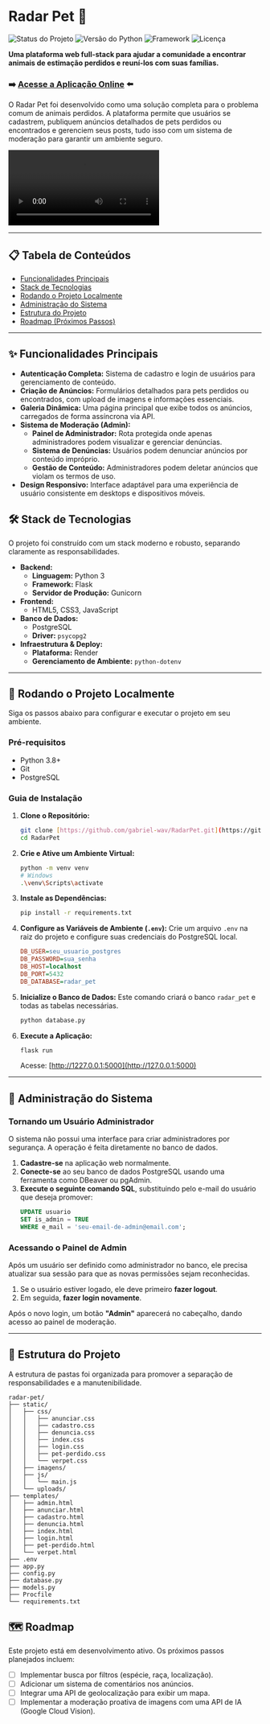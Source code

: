 # Radar Pet 🐾

![Status do Projeto](https://img.shields.io/badge/status-ativo-brightgreen)
![Versão do Python](https://img.shields.io/badge/python-3.8+-blue.svg)
![Framework](https://img.shields.io/badge/framework-Flask-black.svg)
![Licença](https://img.shields.io/badge/license-MIT-lightgrey)

**Uma plataforma web full-stack para ajudar a comunidade a encontrar animais de estimação perdidos e reuní-los com suas famílias.**

### ➡️ **[Acesse a Aplicação Online](https://radarpet.onrender.com)** ⬅️

O Radar Pet foi desenvolvido como uma solução completa para o problema comum de animais perdidos. A plataforma permite que usuários se cadastrem, publiquem anúncios detalhados de pets perdidos ou encontrados e gerenciem seus posts, tudo isso com um sistema de moderação para garantir um ambiente seguro.

![Vídeo de Demonstração do RadarPet](https://caminho/para/seu/gif_ou_video.mp4)

---

## 📋 Tabela de Conteúdos

* [Funcionalidades Principais](#-funcionalidades-principais)
* [Stack de Tecnologias](#️-stack-de-tecnologias)
* [Rodando o Projeto Localmente](#-rodando-o-projeto-localmente)
* [Administração do Sistema](#-administração-do-sistema)
* [Estrutura do Projeto](#-estrutura-do-projeto)
* [Roadmap (Próximos Passos)](#-roadmap)

---

## ✨ Funcionalidades Principais

* **Autenticação Completa:** Sistema de cadastro e login de usuários para gerenciamento de conteúdo.
* **Criação de Anúncios:** Formulários detalhados para pets perdidos ou encontrados, com upload de imagens e informações essenciais.
* **Galeria Dinâmica:** Uma página principal que exibe todos os anúncios, carregados de forma assíncrona via API.
* **Sistema de Moderação (Admin):**
    * **Painel de Administrador:** Rota protegida onde apenas administradores podem visualizar e gerenciar denúncias.
    * **Sistema de Denúncias:** Usuários podem denunciar anúncios por conteúdo impróprio.
    * **Gestão de Conteúdo:** Administradores podem deletar anúncios que violam os termos de uso.
* **Design Responsivo:** Interface adaptável para uma experiência de usuário consistente em desktops e dispositivos móveis.

## 🛠️ Stack de Tecnologias

O projeto foi construído com um stack moderno e robusto, separando claramente as responsabilidades.

* **Backend:**
    * **Linguagem:** Python 3
    * **Framework:** Flask
    * **Servidor de Produção:** Gunicorn
* **Frontend:**
    * HTML5, CSS3, JavaScript
* **Banco de Dados:**
    * PostgreSQL
    * **Driver:** `psycopg2`
* **Infraestrutura & Deploy:**
    * **Plataforma:** Render
    * **Gerenciamento de Ambiente:** `python-dotenv`

---

## 🚀 Rodando o Projeto Localmente

Siga os passos abaixo para configurar e executar o projeto em seu ambiente.

### Pré-requisitos
* Python 3.8+
* Git
* PostgreSQL

### Guia de Instalação

1.  **Clone o Repositório:**
    ```bash
    git clone [https://github.com/gabriel-wav/RadarPet.git](https://github.com/gabriel-wav/RadarPet.git)
    cd RadarPet
    ```

2.  **Crie e Ative um Ambiente Virtual:**
    ```bash
    python -m venv venv
    # Windows
    .\venv\Scripts\activate
    ```

3.  **Instale as Dependências:**
    ```bash
    pip install -r requirements.txt
    ```

4.  **Configure as Variáveis de Ambiente (`.env`):**
    Crie um arquivo `.env` na raiz do projeto e configure suas credenciais do PostgreSQL local.
    ```ini
    DB_USER=seu_usuario_postgres
    DB_PASSWORD=sua_senha
    DB_HOST=localhost
    DB_PORT=5432
    DB_DATABASE=radar_pet
    ```

5.  **Inicialize o Banco de Dados:**
    Este comando criará o banco `radar_pet` e todas as tabelas necessárias.
    ```bash
    python database.py
    ```

6.  **Execute a Aplicação:**
    ```bash
    flask run
    ```
    Acesse: [http://1227.0.0.1:5000](http://127.0.0.1:5000)

---

## 🔑 Administração do Sistema

### Tornando um Usuário Administrador

O sistema não possui uma interface para criar administradores por segurança. A operação é feita diretamente no banco de dados.

1.  **Cadastre-se** na aplicação web normalmente.
2.  **Conecte-se** ao seu banco de dados PostgreSQL usando uma ferramenta como DBeaver ou pgAdmin.
3.  **Execute o seguinte comando SQL**, substituindo pelo e-mail do usuário que deseja promover:
    ```sql
    UPDATE usuario
    SET is_admin = TRUE
    WHERE e_mail = 'seu-email-de-admin@email.com';
    ```

### Acessando o Painel de Admin

Após um usuário ser definido como administrador no banco, ele precisa atualizar sua sessão para que as novas permissões sejam reconhecidas.

1.  Se o usuário estiver logado, ele deve primeiro **fazer logout**.
2.  Em seguida, **fazer login novamente**.

Após o novo login, um botão **"Admin"** aparecerá no cabeçalho, dando acesso ao painel de moderação.

---

## 📂 Estrutura do Projeto

A estrutura de pastas foi organizada para promover a separação de responsabilidades e a manutenibilidade.

```
radar-pet/
├── static/
│   ├── css/
│   │   ├── anunciar.css
│   │   ├── cadastro.css
│   │   ├── denuncia.css
│   │   ├── index.css
│   │   ├── login.css
│   │   ├── pet-perdido.css
│   │   └── verpet.css
│   ├── imagens/
│   ├── js/
│   │   └── main.js
│   └── uploads/
├── templates/
│   ├── admin.html
│   ├── anunciar.html
│   ├── cadastro.html
│   ├── denuncia.html
│   ├── index.html
│   ├── login.html
│   ├── pet-perdido.html
│   └── verpet.html
├── .env
├── app.py
├── config.py
├── database.py
├── models.py
├── Procfile
└── requirements.txt
```

## 🗺️ Roadmap

Este projeto está em desenvolvimento ativo. Os próximos passos planejados incluem:

* [ ] Implementar busca por filtros (espécie, raça, localização).
* [ ] Adicionar um sistema de comentários nos anúncios.
* [ ] Integrar uma API de geolocalização para exibir um mapa.
* [ ] Implementar a moderação proativa de imagens com uma API de IA (Google Cloud Vision).
